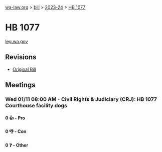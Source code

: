 [wa-law.org](/) > [bill](/bill/) > [2023-24](/bill/2023-24/) > [HB 1077](/bill/2023-24/hb/1077/)

# HB 1077
[leg.wa.gov](https://app.leg.wa.gov/billsummary?BillNumber=1077&Year=2023&Initiative=false)

## Revisions
* [Original Bill](1/)

## Meetings
### Wed 01/11 08:00 AM - Civil Rights & Judiciary (CRJ): HB 1077 Courthouse facility dogs
#### 0 👍 - Pro

#### 0 👎 - Con

#### 0 ❓ - Other
